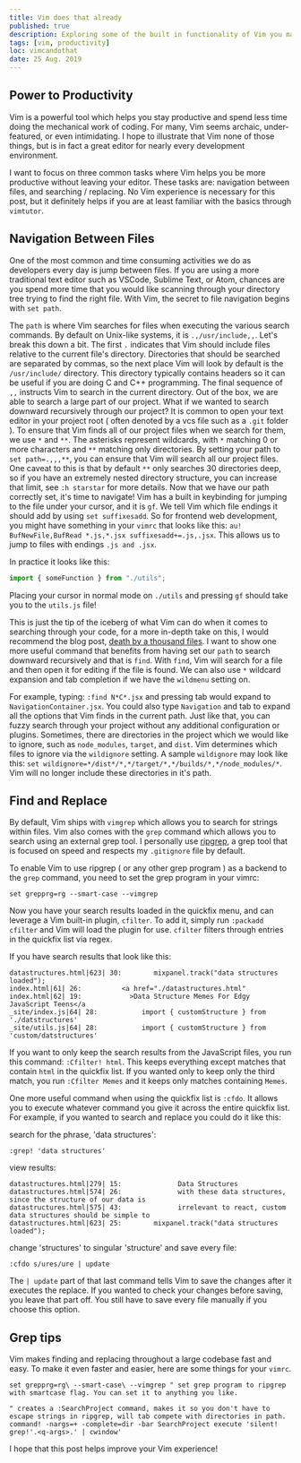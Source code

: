 ```yaml
---
title: Vim does that already
published: true
description: Exploring some of the built in functionality of Vim you may not know exists
tags: [vim, productivity]
loc: vimcandothat
date: 25 Aug. 2019
---
```


## Power to Productivity

Vim is a powerful tool which helps you stay productive and spend less time doing the mechanical work of coding.
For many, Vim seems archaic, under-featured, or even intimidating. I hope to illustrate that Vim none of those things, but is in fact a great editor for nearly every development environment.

I want to focus on three common tasks where Vim helps you be more productive without leaving your editor. These tasks are: navigation between files, and searching / replacing.
No Vim experience is necessary for this post, but it definitely helps if you are at least familiar with the basics through `vimtutor`.

## Navigation Between Files

One of the most common and time consuming activities we do as developers every day is jump between files.
If you are using a more traditional text editor such as VSCode, Sublime Text, or Atom, chances are you spend more time that you would like
scanning through your directory tree trying to find the right file. With Vim, the secret to file navigation begins with `set path`.

The `path` is where Vim searches for files when executing the various search commands. By default on Unix-like systems, it is `.,/usr/include,,`. Let's break this down a bit. The first `.` indicates that Vim should include files relative to the current file's directory.
Directories that should be searched are separated by commas, so the next place Vim will look by default is the `/usr/include/` directory.
This directory typically contains headers so it can be useful if you are doing C and C++ programming. The final sequence of `,,` instructs Vim to search in the current directory.
Out of the box, we are able to search a large part of our project. What if we wanted to search downward recursively through our project?
It is common to open your text editor in your project root ( often denoted by a vcs file such as a `.git` folder ).
To ensure that Vim finds all of our project files when we search for them, we use `*` and `**`.
The asterisks represent wildcards, with `*` matching 0 or more characters and `**` matching only directories. By setting your path to `set path=.,,,**`, you can ensure that Vim will search all our project files.
One caveat to this is that by default `**` only searches 30 directories deep, so if you have an extremely nested directory structure, you can increase that limit, see `:h starstar` for more details.
Now that we have our path correctly set, it's time to navigate! Vim has a built in keybinding for jumping to the file under your cursor, and it is `gf`. We tell Vim which file endings it should add by using `set suffixesadd`.
So for frontend web development, you might have something in your `vimrc` that looks like this: `au! BufNewFile,BufRead *.js,*.jsx suffixesadd+=.js,.jsx`. This allows us to jump to files with endings `.js and .jsx`.

In practice it looks like this:

```js
import { someFunction } from "./utils";
```

Placing your cursor in normal mode on `./utils` and pressing `gf` should take
you to the `utils.js` file!

This is just the tip of the iceberg of what Vim can do when it comes to searching through your code, for a more in-depth take on this, I would recommend the blog post, [death by a thousand files](https://vimways.org/2018/death-by-a-thousand-files/).
I want to show one more useful command that benefits from having set our `path` to search downward recursively and that is `find`. With `find`, Vim will search for a file and then open it for editing if the file is found. We can also use
`*` wildcard expansion and tab completion if we have the `wildmenu` setting on.

For example, typing: `:find N*C*.jsx` and pressing tab would expand to `NavigationContainer.jsx`. You could also type `Navigation` and tab to expand all the options that Vim finds in the current path. Just like that, you can fuzzy search through your project without any additional configuration or plugins.
Sometimes, there are directories in the project which we would like to ignore, such as `node_modules`, `target`, and `dist`. Vim determines which files to ignore via the `wildignore` setting.
A sample `wildignore` may look like this: `set wildignore=*/dist*/*,*/target/*,*/builds/*,*/node_modules/*`. Vim will no longer include these directories in it's path.

## Find and Replace

By default, Vim ships with `vimgrep` which allows you to search for strings within files. Vim also comes with the `grep` command which allows you to search
using an external grep tool. I personally use [ripgrep](https://github.com/BurntSushi/ripgrep), a grep tool that is focused on speed and respects my `.gitignore` file by default.

To enable Vim to use ripgrep ( or any other grep program ) as a backend to the `grep` command, you need to set the grep program in your vimrc:

```viml
set grepprg=rg --smart-case --vimgrep
```

Now you have your search results loaded in the quickfix menu, and can leverage a Vim built-in plugin, `cfilter`. To add it, simply run `:packadd cfilter` and Vim will load the plugin for use. `cfilter` filters through entries in the quickfix list via regex.

If you have search results that look like this:

```
datastructures.html|623| 30:        mixpanel.track("data structures loaded");
index.html|61| 26:          <a href="./datastructures.html"
index.html|62| 19:            >Data Structure Memes For Edgy JavaScript Teens</a
_site/index.js|64| 28:           import { customStructure } from './datstructures'
_site/utils.js|64| 28:           import { customStructure } from 'custom/datstructures'
```

If you want to only keep the search results from the JavaScript files, you run this command: `:Cfilter! html`. This keeps everything except matches that contain
`html` in the quickfix list. If you wanted only to keep only the third match, you run `:Cfilter Memes` and it keeps only matches containing `Memes`.

One more useful command when using the quickfix list is `:cfdo`. It allows you to execute whatever command you give it across the entire quickfix list.
For example, if you wanted to search and replace you could do it like this:

search for the phrase, 'data structures':

`:grep! 'data structures'`

view results:

```
datastructures.html|279| 15:              Data Structures
datastructures.html|574| 26:              with these data structures, since the structure of our data is
datastructures.html|575| 43:              irrelevant to react, custom data structures should be simple to
datastructures.html|623| 25:        mixpanel.track("data structures loaded");
```

change 'structures' to singular 'structure' and save every file:

`:cfdo s/ures/ure | update`

The `| update` part of that last command tells Vim to save the changes after it executes the replace. If you wanted to check your changes
before saving, you leave that part off. You still have to save every file manually if you choose this option.

## Grep tips

Vim makes finding and replacing throughout a large codebase fast and easy. To make it even faster and easier, here are some things for your `vimrc`.

```viml
set grepprg=rg\ --smart-case\ --vimgrep " set grep program to ripgrep with smartcase flag. You can set it to anything you like.

" creates a :SearchProject command, makes it so you don't have to escape strings in ripgrep, will tab compete with directories in path.
command! -nargs=+ -complete=dir -bar SearchProject execute 'silent! grep!'.<q-args>.' | cwindow'
```

I hope that this post helps improve your Vim experience!
